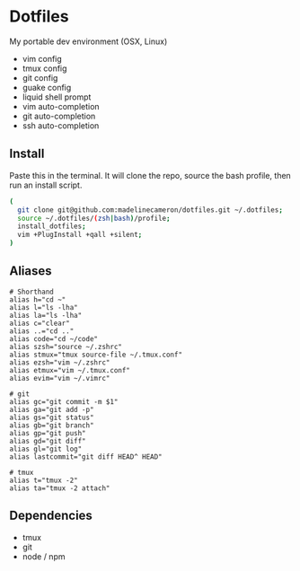# Dotfiles
My portable dev environment (OSX, Linux)
- vim config
- tmux config
- git config
- guake config
- liquid shell prompt
- vim auto-completion
- git auto-completion
- ssh auto-completion

## Install
Paste this in the terminal. It will clone the repo, source the bash profile, then run an install script.
```bash
(
  git clone git@github.com:madelinecameron/dotfiles.git ~/.dotfiles;
  source ~/.dotfiles/(zsh|bash)/profile;
  install_dotfiles;
  vim +PlugInstall +qall +silent;
)
```

## Aliases
```shell
# Shorthand
alias h="cd ~"
alias l="ls -lha"
alias la="ls -lha"
alias c="clear"
alias ..="cd .."
alias code="cd ~/code"
alias szsh="source ~/.zshrc"
alias stmux="tmux source-file ~/.tmux.conf"
alias ezsh="vim ~/.zshrc"
alias etmux="vim ~/.tmux.conf"
alias evim="vim ~/.vimrc"

# git
alias gc="git commit -m $1"
alias ga="git add -p"
alias gs="git status"
alias gb="git branch"
alias gp="git push"
alias gd="git diff"
alias gl="git log"
alias lastcommit="git diff HEAD^ HEAD"

# tmux
alias t="tmux -2"
alias ta="tmux -2 attach"
```

## Dependencies
- tmux
- git
- node / npm
